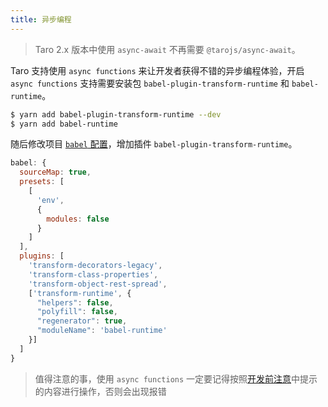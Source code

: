 ```yaml
---
title: 异步编程
---
```


> Taro 2.x 版本中使用 `async-await` 不再需要 `@tarojs/async-await`。

Taro 支持使用 `async functions` 来让开发者获得不错的异步编程体验，开启 `async functions` 支持需要安装包 `babel-plugin-transform-runtime` 和 `babel-runtime`。

```bash
$ yarn add babel-plugin-transform-runtime --dev
$ yarn add babel-runtime
```

随后修改项目 [`babel` 配置](./config-detail.md#babel)，增加插件 `babel-plugin-transform-runtime`。

```js
babel: {
  sourceMap: true,
  presets: [
    [
      'env',
      {
        modules: false
      }
    ]
  ],
  plugins: [
    'transform-decorators-legacy',
    'transform-class-properties',
    'transform-object-rest-spread',
    ['transform-runtime', {
      "helpers": false,
      "polyfill": false,
      "regenerator": true,
      "moduleName": 'babel-runtime'
    }]
  ]
}
```

> 值得注意的事，使用 `async functions` 一定要记得按照[开发前注意](./before-dev-remind.md)中提示的内容进行操作，否则会出现报错
